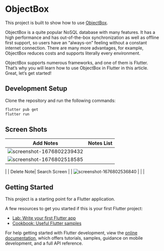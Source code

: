 # ObjectBox

This project is built to show how to use [ObjectBox](https://pub.dev/packages/objectbox).

ObjectBox is a quite popular NoSQL database with many features. It has a high performance and has out-of-the-box synchronization as well as offline first support, so users have an “always-on” feeling without a constant internet connection. There are many more advantages, for example, ObjectBox reduces costs and supports literally every environment.

ObjectBox supports numerous frameworks, and one of them is Flutter. That’s why you will learn how to use ObjectBox in Flutter in this article. Great, let’s get started!

## Development Setup

Clone the repository and run the following commands:

```sh
flutter pub get
flutter run
```

## Screen Shots

| Add Notes  | Notes List |
| ------------- | ------------- |
|  ![screenshot-1676802239432](https://user-images.githubusercontent.com/14290499/219942724-b7fbb123-ecbf-4441-ac7f-132236d63baa.png)
 | ![screenshot-1676802518585](https://user-images.githubusercontent.com/14290499/219942732-71737ffe-8252-4676-9c75-e9a8d2997018.png)
  |
| Delete Note| Search Screen |
| ![screenshot-1676802536840](https://user-images.githubusercontent.com/14290499/219942776-f06508d3-dfc6-40b0-b58a-04cea5f7c974.png)
 |
| | 




## Getting Started

This project is a starting point for a Flutter application.

A few resources to get you started if this is your first Flutter project:

- [Lab: Write your first Flutter app](https://docs.flutter.dev/get-started/codelab)
- [Cookbook: Useful Flutter samples](https://docs.flutter.dev/cookbook)

For help getting started with Flutter development, view the
[online documentation](https://docs.flutter.dev/), which offers tutorials,
samples, guidance on mobile development, and a full API reference.
